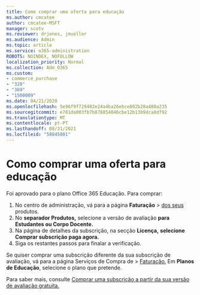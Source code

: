 ```yaml
---
title: Como comprar uma oferta para educação
ms.author: cmcatee
author: cmcatee-MSFT
manager: scotv
ms.reviewer: drjones, jmueller
ms.audience: Admin
ms.topic: article
ms.service: o365-administration
ROBOTS: NOINDEX, NOFOLLOW
localization_priority: Normal
ms.collection: Adm_O365
ms.custom:
- commerce_purchase
- "328"
- "369"
- "1500009"
ms.date: 04/21/2020
ms.openlocfilehash: 5e96f9f729402e24a4ba26ebce802b28a480a235
ms.sourcegitcommit: e781da003fb7b878854846cbe12b13b9dca8df92
ms.translationtype: MT
ms.contentlocale: pt-PT
ms.lasthandoff: 08/31/2021
ms.locfileid: "58845801"
---
```

# <a name="how-to-purchase-an-education-offer"></a>Como comprar uma oferta para educação

Foi aprovado para o plano Office 365 Educação. Para comprar:
  
1. No centro de administração, vá para a página **Faturação** \> [dos seus](https://go.microsoft.com/fwlink/p/?linkid=842054) produtos.
2. No **separador Produtos,** selecione a versão de avaliação **para Estudantes ou Corpo Docente.**
3. Na página de detalhes da subscrição, na secção **Licença,** **selecione Comprar subscrição paga agora.**
4. Siga os restantes passos para finalar a verificação.

Se quiser comprar uma subscrição diferente da sua subscrição  de avaliação, vá para a página Serviços de Compra de \> [Faturação.](https://go.microsoft.com/fwlink/p/?linkid=868433) Em **Planos de Educação**, selecione o plano que pretende.

Para saber mais, consulte [Comprar uma subscrição a partir da sua versão de avaliação gratuita.](https://docs.microsoft.com/microsoft-365/commerce/try-or-buy-microsoft-365#buy-a-subscription-from-your-free-trial)